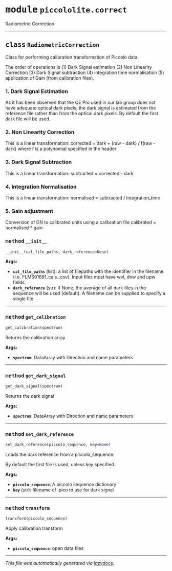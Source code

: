 <!-- markdownlint-disable -->

# <kbd>module</kbd> `piccololite.correct`
Radiometric Correction 



---

## <kbd>class</kbd> `RadiometricCorrection`
Class for performing calibration transformation of Piccolo data. 

The order of operations is (1) Dark Signal estimation (2) Non Linearity Correction (3) Dark Signal subtraction (4) integration time normalisation (5) application of Gain (from calibration files). 

### 1. Dark Signal Estimation 

As it has been observed that the QE Pro used in our lab group does not have adequate optical dark pixels, the dark signal is estimated from the reference file rather than from the optical dark pixels. By default the first dark file will be used. 

### 2. Non Linearity Correction 

This is a linear transformation:  corrected = dark + (raw - dark) / f(raw - dark) where f is a polynomial specified in the header 

### 3. Dark Signal Subtraction 

This is a linear transformation:  subtracted = corrected - dark 

### 4. Integration Normalisation 

This is a linear transformation:  normalised = subtracted / integration_time 

### 5. Gain adjustment 

Conversion of DN to calibrated units using a calibration file  calibrated = normalised * gain 

### <kbd>method</kbd> `__init__`

```python
__init__(cal_file_paths, dark_reference=None)
```



**Args:**
 
 - <b>`cal_file_paths`</b> (list):  a list of filepaths with the identifier  in the filename (i.e. FLMS01691_cals_.csv). Input files must  have wvl, dnw and upw fields. 
 - <b>`dark_reference`</b> (str):  If None, the average of all dark files in the  sequence will be used (default). A filename can be supplied to  specify a single file 




---

### <kbd>method</kbd> `get_calibration`

```python
get_calibration(spectrum)
```

Returns the calibration array 



**Args:**
 
 - <b>`spectrum`</b>:  DataArray with Direction and name parameters 

---

### <kbd>method</kbd> `get_dark_signal`

```python
get_dark_signal(spectrum)
```

Returns the dark signal 



**Args:**
 
 - <b>`spectrum`</b>:  DataArray with Direction and name parameters 

---

### <kbd>method</kbd> `set_dark_reference`

```python
set_dark_reference(piccolo_sequence, key=None)
```

Loads the dark reference from a piccolo_sequence. 

By default the first file is used, unless key specified. 



**Args:**
 
 - <b>`piccolo_sequence`</b>:  A piccolo sequence dictionary 
 - <b>`key`</b> (str):  filename of .pico to use for dark signal 

---

### <kbd>method</kbd> `transform`

```python
transform(piccolo_sequence)
```

Apply calibration transform 



**Args:**
 
 - <b>`piccolo_sequence`</b>:  open data files 




---

_This file was automatically generated via [lazydocs](https://github.com/ml-tooling/lazydocs)._
